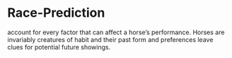 # Race-Prediction

account for every factor that can affect a horse’s performance. Horses are invariably creatures of habit and their past form and preferences leave clues for potential future showings.
